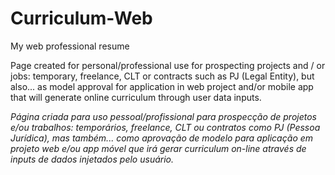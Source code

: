 # Curriculum-Web

My web professional resume

Page created for personal/professional use for prospecting projects and / or jobs: temporary, freelance, CLT or contracts such as PJ (Legal Entity), but also... as model approval for application in web project and/or mobile app that will generate online curriculum through user data inputs.

*Página criada para uso pessoal/profissional para prospecção de projetos e/ou trabalhos: temporários, freelance, CLT ou contratos como PJ (Pessoa Jurídica), mas também... como aprovação de modelo para aplicação em projeto web e/ou app móvel que irá gerar curriculum on-line através de inputs de dados injetados pelo usuário.*
